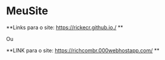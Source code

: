 # MeuSite

**Links para o site: https://rickecr.github.io./ **

Ou

**LINK para o site: https://richcombr.000webhostapp.com/ **

